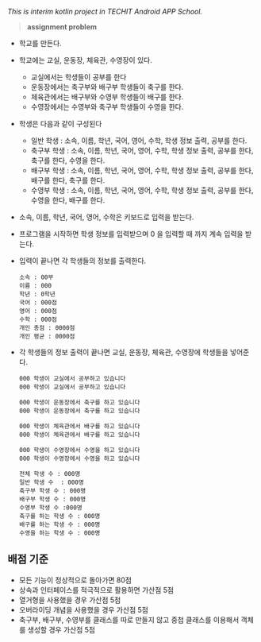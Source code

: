 _This is interim kotlin project in TECHIT Android APP School._

>**assignment problem**

- 학교를 만든다.

- 학교에는 교실, 운동장, 체육관, 수영장이 있다.

  - 교실에서는 학생들이 공부를 한다
  - 운동장에서는 축구부와 배구부 학생들이 축구를 한다.
  - 체육관에서는 배구부와 수영부 학생들이 배구를 한다.
  - 수영장에서는 수영부와 축구부 학생들이 수영을 한다.

- 학생은 다음과 같이 구성된다
  - 일반 학생 : 소속, 이름, 학년, 국어, 영어, 수학, 학생 정보 출력, 공부를 한다.
  - 축구부 학생 : 소속, 이름, 학년, 국어, 영어, 수학, 학생 정보 출력, 공부를 한다, 축구를 한다, 수영을 한다.
  - 배구부 학생 : 소속, 이름, 학년, 국어, 영어, 수학, 학생 정보 출력, 공부를 한다, 배구를 한다, 축구를 한다.
  - 수영부 학생 : 소속, 이름, 학년, 국어, 영어, 수학, 학생 정보 출력, 공부를 한다, 수영을 한다, 배구를 한다.

- 소속, 이름, 학년, 국어, 영어, 수학은 키보드로 입력을 받는다.

- 프로그램을 시작하면 학생 정보를 입력받으며 0 을 입력할 때 까지 계속 입력을 받는다.

- 입력이 끝나면 각 학생들의 정보를 출력한다.


      소속 : 00부
      이름 : 000
      학년 : 0학년
      국어 : 000점
      영어 : 000점
      수학 : 000점
      개인 총점 : 0000점
      개인 평균 : 0000점


- 각 학생들의 정보 출력이 끝나면 교실, 운동장, 체육관, 수영장에 학생들을 넣어준다.


      000 학생이 교실에서 공부하고 있습니다
      000 학생이 교실에서 공부하고 있습니다

      000 학생이 운동장에서 축구를 하고 있습니다
      000 학생이 운동장에서 축구를 하고 있습니다

      000 학생이 체육관에서 배구를 하고 있습니다
      000 학생이 체육관에서 배구를 하고 있습니다

      000 학생이 수영장에서 수영을 하고 있습니다
      000 학생이 수영장에서 수영을 하고 있습니다

      전체 학생 수 : 000명
      일반 학생 수  : 000명
      축구부 학생 수 : 000명
      배구부 학생 수 : 000명
      수영부 학생 수 :000명
      축구를 하는 학생 수 : 000명
      배구를 하는 학생 수 : 000명
      수영을 하는 학생 수 : 000명



## 배점 기준

- 모든 기능이 정상적으로 돌아가면 80점
- 상속과 인터페이스를 적극적으로 활용하면 가산점 5점
- 열거형을 사용했을 경우 가산점 5점
- 오버라이딩 개념을 사용했을 경우 가산점 5점
- 축구부, 배구부, 수영부를 클래스를 따로 만들지 않고 중첩 클래스를 이용해서 객체를 생성할 경우 가산점 5점
